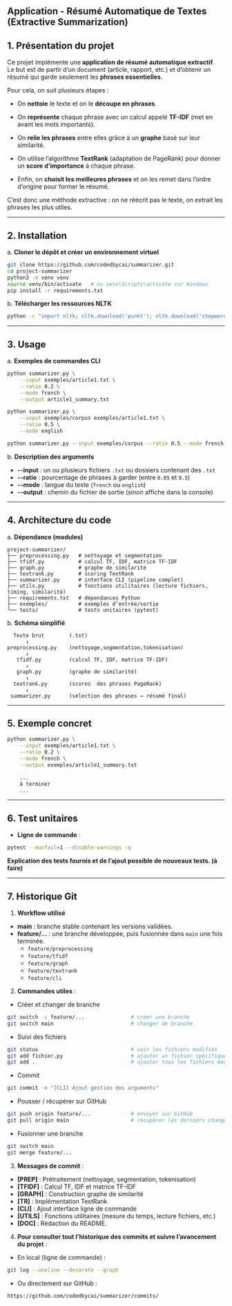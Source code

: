 ## Application - Résumé Automatique de Textes (Extractive Summarization)


## 1. Présentation du projet

Ce projet implémente une **application de résumé automatique extractif**.  
Le but est de partir d’un document (article, rapport, etc.) et d’obtenir un résumé qui garde seulement les **phrases essentielles**.

Pour cela, on suit plusieurs étapes :

* On **nettoie** le texte et on le **découpe en phrases**.

* On **représente** chaque phrase avec un calcul appelé **TF-IDF** (met en avant les mots importants).

* On **relie les phrases** entre elles grâce à un **graphe** basé sur leur similarité.

* On utilise l’algorithme **TextRank** (adaptation de PageRank) pour donner un **score d’importance** à chaque phrase.

* Enfin, on **choisit les meilleures phrases** et on les remet dans l’ordre d’origine pour former le résumé.

C’est donc une méthode extractive : on ne réécrit pas le texte, on extrait les phrases les plus utiles.

---

## 2. Installation

a. **Cloner le dépôt et créer un environnement virtuel**
```bash
git clone https://github.com/codedbycai/summarizer.git
cd project-summarizer
python3 -m venv venv
source venv/bin/activate   # ou venv\Scripts\activate sur Windows
pip install -r requirements.txt
```

b. **Télécharger les ressources NLTK**
```bash
python -c "import nltk; nltk.download('punkt'); nltk.download('stopwords')"
```
---

## 3. Usage

 a. **Exemples de commandes CLI**

```bash
python summarizer.py \
    --input exemples/article1.txt \
    --ratio 0.2 \
    --mode french \
    --output article1_summary.txt
```

```bash
python summarizer.py \
    --input exemples/corpus exemples/article1.txt \
    --ratio 0.5 \
    --mode english
```

```bash
python summarizer.py --input exemples/corpus --ratio 0.5 --mode french 
```
b. **Description des arguments**
* **--input** : un ou plusieurs fichiers `.txt` ou dossiers contenant des `.txt`
* **--ratio** : pourcentage de phrases à garder (entre `0.05` et `0.5`)
* **--mode** : langue du texte (`french` ou `english`)
* **--output** : chemin du fichier de sortie (sinon affiche dans la console)

---

## 4. Architecture du code

a. **Dépendance (modules)**
```
project-summarizer/
├── preprocessing.py   # nettoyage et segmentation
├── tfidf.py           # calcul TF, IDF, matrice TF-IDF
├── graph.py           # graphe de similarité
├── textrank.py        # scoring TextRank
├── summarizer.py      # interface CLI (pipeline complet)
├── utils.py           # fonctions utilitaires (lecture fichiers, timing, similarité)
├── requirements.txt   # dépendances Python
├── exemples/          # exemples d’entrée/sortie
└── tests/             # tests unitaires (pytest)
```
b. **Schéma simplifié**
```
  Texte brut        (.txt)
      ↓
preprocessing.py    (nettoyage,segmentation,tokenisation)
      ↓
   tfidf.py         (calcul TF, IDF, matrice TF-IDF)
      ↓
   graph.py         (graphe de similarité)
      ↓
  textrank.py       (scores  des phrases PageRank)
      ↓
 summarizer.py      (sélection des phrases → résumé final)
```
---

## 5. Exemple concret

```bash
python summarizer.py \
    --input exemples/article1.txt \
    --ratio 0.2 \
    --mode french \
    --output exemples/article1_summary.txt

    ...
    à terminer
    ...
```

---

## 6. Test unitaires
* **Ligne de commande** :
```bash
pytest --maxfail=1 --disable-warnings -q
```
**Explication des tests fournis et de l’ajout possible de nouveaux tests.
(à faire)**

---

## 7. Historique Git
1. **Workflow utilisé**
* **main** : branche stable contenant les versions validées.
* **feature/...** : une branche développée, puis fusionnée dans `main` une fois terminée.
    * `feature/preprocessing`
     * `feature/tfidf`
     * `feature/graph`
     * `feature/textrank`
     * `feature/cli`

2. **Commandes utiles** :
* Créer et changer de branche
```bash 
git switch -c feature/...               # créer une branche
git switch main                         # changer de branche
```
* Suivi des fichiers
```bash
git status                              # voir les fichiers modifiés
git add fichier.py                      # ajouter un fichier spécifique
git add .                               # ajouter tous les fichiers modifiés
``` 

* Commit
```bash 
git commit -m "[CLI] Ajout gestion des arguments"
```
* Pousser / récupérer sur GitHub
```bash
git push origin feature/...             # envoyer sur GitHub
git pull origin main                    # récupérer les derniers changements
```

* Fusionner une branche
```bash
git switch main
git merge feature/...
```


3. **Messages de commit** :
* **[PREP]** : Prétraitement (nettoyage, segmentation, tokenisation)
* **[TFIDF]** : Calcul TF, IDF et matrice TF-IDF  
* **[GRAPH]** : Construction graphe de similarité
* **[TR]** : Implémentation TextRank
* **[CLI]** : Ajout interface ligne de commande
* **[UTILS]** : Fonctions utilitaires (mesure du temps, lecture fichiers, etc.) 
* **[DOC]** : Rédaction du README.

4. **Pour consulter tout l’historique des commits et suivre l’avancement du projet** :

* En local (ligne de commande) :
```bash
git log --oneline --decorate --graph
```

* Ou directement sur GitHub :

```
https://github.com/codedbycai/summarizer/commits/
```